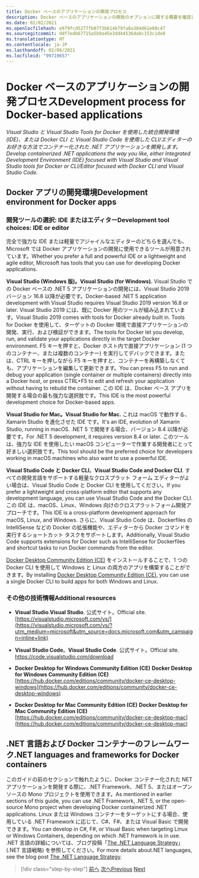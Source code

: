 ```yaml
---
title: Docker ベースのアプリケーションの開発プロセス
description: Docker ベースのアプリケーションの開発のオプションに関する概要を確認します。 マルチ プラットフォームのサポート (Windows、macOS、Linux) のため、Windows 用 Visual Studio、Visual Studio for Mac、または Visual Studio Code のうち好みのものを使います。
ms.date: 02/02/2021
ms.openlocfilehash: e979fcd5277fb07f3b614b79fa8a384d61e08c47
ms.sourcegitcommit: ddf7edb67715a5b9a45e3dd44536dabc153c1de0
ms.translationtype: HT
ms.contentlocale: ja-JP
ms.lasthandoff: 02/06/2021
ms.locfileid: "99719657"
---
```

# <a name="development-process-for-docker-based-applications"></a><span data-ttu-id="e86d9-104">Docker ベースのアプリケーションの開発プロセス</span><span class="sxs-lookup"><span data-stu-id="e86d9-104">Development process for Docker-based applications</span></span>

<span data-ttu-id="e86d9-105">*Visual Studio と Visual Studio Tools for Docker を使用した統合開発環境 (IDE)、または Docker CLI と Visual Studio Code を使用した CLI/エディターのお好きな方法でコンテナー化された .NET アプリケーションを開発します。*</span><span class="sxs-lookup"><span data-stu-id="e86d9-105">*Develop containerized .NET applications the way you like, either Integrated Development Environment (IDE) focused with Visual Studio and Visual Studio tools for Docker or CLI/Editor focused with Docker CLI and Visual Studio Code.*</span></span>

## <a name="development-environment-for-docker-apps"></a><span data-ttu-id="e86d9-106">Docker アプリの開発環境</span><span class="sxs-lookup"><span data-stu-id="e86d9-106">Development environment for Docker apps</span></span>

### <a name="development-tool-choices-ide-or-editor"></a><span data-ttu-id="e86d9-107">開発ツールの選択: IDE またはエディター</span><span class="sxs-lookup"><span data-stu-id="e86d9-107">Development tool choices: IDE or editor</span></span>

<span data-ttu-id="e86d9-108">完全で強力な IDE または軽量でアジャイルなエディターのどちらを選んでも、Microsoft では Docker アプリケーションの開発に使用できるツールが用意されています。</span><span class="sxs-lookup"><span data-stu-id="e86d9-108">Whether you prefer a full and powerful IDE or a lightweight and agile editor, Microsoft has tools that you can use for developing Docker applications.</span></span>

<span data-ttu-id="e86d9-109">**Visual Studio (Windows 版)。**</span><span class="sxs-lookup"><span data-stu-id="e86d9-109">**Visual Studio (for Windows).**</span></span> <span data-ttu-id="e86d9-110">Visual Studio での Docker ベースの .NET 5 アプリケーションの開発には、Visual Studio 2019 バージョン 16.8 以降が必要です。</span><span class="sxs-lookup"><span data-stu-id="e86d9-110">Docker-based .NET 5 application development with Visual Studio requires Visual Studio 2019 version 16.8 or later.</span></span> <span data-ttu-id="e86d9-111">Visual Studio 2019 には、既に Docker 用のツールが組み込まれています。</span><span class="sxs-lookup"><span data-stu-id="e86d9-111">Visual Studio 2019 comes with tools for Docker already built in.</span></span> <span data-ttu-id="e86d9-112">Tools for Docker を使用して、ターゲットの Docker 環境で直接アプリケーションの開発、実行、および検証ができます。</span><span class="sxs-lookup"><span data-stu-id="e86d9-112">The tools for Docker let you develop, run, and validate your applications directly in the target Docker environment.</span></span> <span data-ttu-id="e86d9-113">F5 キーを押すと、Docker ホスト内で直接アプリケーション (1 つのコンテナー、または複数のコンテナー) を実行してデバックできます。または、CTRL キーを押しながら F5 キーを押すと、コンテナーを再構築しなくても、アプリケーションを編集して更新できます。</span><span class="sxs-lookup"><span data-stu-id="e86d9-113">You can press F5 to run and debug your application (single container or multiple containers) directly into a Docker host, or press CTRL+F5 to edit and refresh your application without having to rebuild the container.</span></span> <span data-ttu-id="e86d9-114">この IDE は、Docker ベース アプリを開発する場合の最も強力な選択肢です。</span><span class="sxs-lookup"><span data-stu-id="e86d9-114">This IDE is the most powerful development choice for Docker-based apps.</span></span>

<span data-ttu-id="e86d9-115">**Visual Studio for Mac。**</span><span class="sxs-lookup"><span data-stu-id="e86d9-115">**Visual Studio for Mac.**</span></span> <span data-ttu-id="e86d9-116">これは macOS で動作する、Xamarin Studio を進化させた IDE です。</span><span class="sxs-lookup"><span data-stu-id="e86d9-116">It's an IDE, evolution of Xamarin Studio, running in macOS.</span></span> <span data-ttu-id="e86d9-117">.NET 5 で開発する場合、バージョン 8.4 以降が必要です。</span><span class="sxs-lookup"><span data-stu-id="e86d9-117">For .NET 5 development, it requires version 8.4 or later.</span></span> <span data-ttu-id="e86d9-118">このツールは、強力な IDE を使用したい macOS コンピューターで作業する開発者にとって好ましい選択肢です。</span><span class="sxs-lookup"><span data-stu-id="e86d9-118">This tool should be the preferred choice for developers working in macOS machines who also want to use a powerful IDE.</span></span>

<span data-ttu-id="e86d9-119">**Visual Studio Code と Docker CLI**。</span><span class="sxs-lookup"><span data-stu-id="e86d9-119">**Visual Studio Code and Docker CLI**.</span></span> <span data-ttu-id="e86d9-120">すべての開発言語をサポートする軽量なクロスプラット フォーム エディターがよい場合は、Visual Studio Code と Docker CLI を使用してください。</span><span class="sxs-lookup"><span data-stu-id="e86d9-120">If you prefer a lightweight and cross-platform editor that supports any development language, you can use Visual Studio Code and the Docker CLI.</span></span> <span data-ttu-id="e86d9-121">この IDE は、macOS、Linux、Windows 向けのクロスプラットフォーム開発アプローチです。</span><span class="sxs-lookup"><span data-stu-id="e86d9-121">This IDE is a cross-platform development approach for macOS, Linux, and Windows.</span></span> <span data-ttu-id="e86d9-122">さらに、Visual Studio Code は、Dockerfiles の IntelliSense などの Docker の拡張機能や、エディターから Docker コマンドを実行するショートカット タスクをサポートします。</span><span class="sxs-lookup"><span data-stu-id="e86d9-122">Additionally, Visual Studio Code supports extensions for Docker such as IntelliSense for Dockerfiles and shortcut tasks to run Docker commands from the editor.</span></span>

<span data-ttu-id="e86d9-123">[Docker Desktop Community Edition (CE)](https://hub.docker.com/search/?type=edition&offering=community) をインストールすることで、1 つの Docker CLI を使用して Windows と Linux の両方のアプリを構築することができます。</span><span class="sxs-lookup"><span data-stu-id="e86d9-123">By installing [Docker Desktop Community Edition (CE)](https://hub.docker.com/search/?type=edition&offering=community), you can use a single Docker CLI to build apps for both Windows and Linux.</span></span>

### <a name="additional-resources"></a><span data-ttu-id="e86d9-124">その他の技術情報</span><span class="sxs-lookup"><span data-stu-id="e86d9-124">Additional resources</span></span>

- <span data-ttu-id="e86d9-125">**Visual Studio**.</span><span class="sxs-lookup"><span data-stu-id="e86d9-125">**Visual Studio**.</span></span> <span data-ttu-id="e86d9-126">公式サイト。</span><span class="sxs-lookup"><span data-stu-id="e86d9-126">Official site.</span></span> \
  [https://visualstudio.microsoft.com/vs/](https://visualstudio.microsoft.com/vs/?utm_medium=microsoft&utm_source=docs.microsoft.com&utm_campaign=inline+link)

- <span data-ttu-id="e86d9-127">**Visual Studio Code**。</span><span class="sxs-lookup"><span data-stu-id="e86d9-127">**Visual Studio Code**.</span></span> <span data-ttu-id="e86d9-128">公式サイト。</span><span class="sxs-lookup"><span data-stu-id="e86d9-128">Official site.</span></span> \
  <https://code.visualstudio.com/download>

- <span data-ttu-id="e86d9-129">**Docker Desktop for Windows Community Edition (CE)**  </span><span class="sxs-lookup"><span data-stu-id="e86d9-129">**Docker Desktop for Windows Community Edition (CE)** </span></span>\
  [https://hub.docker.com/editions/community/docker-ce-desktop-windows](https://hub.docker.com/editions/community/docker-ce-desktop-windows)

- <span data-ttu-id="e86d9-130">**Docker Desktop for Mac Community Edition (CE)**  </span><span class="sxs-lookup"><span data-stu-id="e86d9-130">**Docker Desktop for Mac Community Edition (CE)** </span></span>\
  [https://hub.docker.com/editions/community/docker-ce-desktop-mac](https://hub.docker.com/editions/community/docker-ce-desktop-mac)

## <a name="net-languages-and-frameworks-for-docker-containers"></a><span data-ttu-id="e86d9-131">.NET 言語および Docker コンテナーのフレームワーク</span><span class="sxs-lookup"><span data-stu-id="e86d9-131">.NET languages and frameworks for Docker containers</span></span>

<span data-ttu-id="e86d9-132">このガイドの前のセクションで触れたように、Docker コンテナー化された NET アプリケーションを開発する際に、.NET Framework、.NET 5、またはオープンソースの Mono プロジェクトを使用できます。</span><span class="sxs-lookup"><span data-stu-id="e86d9-132">As mentioned in earlier sections of this guide, you can use .NET Framework, .NET 5, or the open-source Mono project when developing Docker containerized .NET applications.</span></span> <span data-ttu-id="e86d9-133">Linux または Windows コンテナーをターゲットにする場合、使用している .NET Framework に応じて、C\#、F\#、または Visual Basic で開発できます。</span><span class="sxs-lookup"><span data-stu-id="e86d9-133">You can develop in C\#, F\#, or Visual Basic when targeting Linux or Windows Containers, depending on which .NET framework is in use.</span></span> <span data-ttu-id="e86d9-134">.NET 言語の詳細については、ブログ投稿「[The .NET Language Strategy](https://devblogs.microsoft.com/dotnet/the-net-language-strategy/)」 (.NET 言語戦略) を参照してください。</span><span class="sxs-lookup"><span data-stu-id="e86d9-134">For more details about.NET languages, see the blog post [The .NET Language Strategy](https://devblogs.microsoft.com/dotnet/the-net-language-strategy/).</span></span>

>[!div class="step-by-step"]
><span data-ttu-id="e86d9-135">[前へ](../architect-microservice-container-applications/scalable-available-multi-container-microservice-applications.md)
>[次へ](docker-app-development-workflow.md)</span><span class="sxs-lookup"><span data-stu-id="e86d9-135">[Previous](../architect-microservice-container-applications/scalable-available-multi-container-microservice-applications.md)
[Next](docker-app-development-workflow.md)</span></span>
